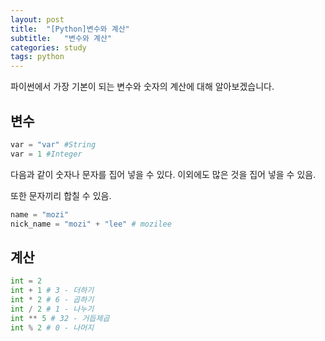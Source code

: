 ```yaml
---
layout: post
title:  "[Python]변수와 계산"
subtitle:   "변수와 계산"
categories: study
tags: python
---
```


파이썬에서 가장 기본이 되는 변수와 숫자의 계산에 대해 알아보겠습니다.

## 변수
```python
var = "var" #String
var = 1 #Integer
```
다음과 같이 숫자나 문자를 집어 넣을 수 있다. 이외에도 많은 것을 집어 넣을 수 있음.

또한 문자끼리 합칠 수 있음.

```python
name = "mozi"
nick_name = "mozi" + "lee" # mozilee
```
## 계산

```python
int = 2
int + 1 # 3 - 더하기
int * 2 # 6 - 곱하기
int / 2 # 1 - 나누기
int ** 5 # 32 - 거듭제곱
int % 2 # 0 - 나머지
```